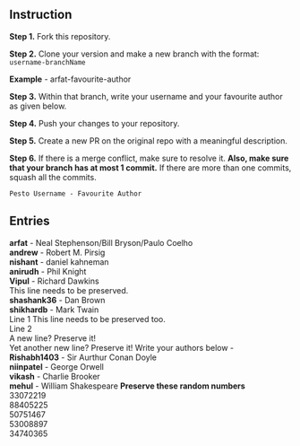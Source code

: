## Instruction

**Step 1.** Fork this repository.

**Step 2.** Clone your version and make a new branch with the format: `username-branchName`

**Example** - arfat-favourite-author

**Step 3.** Within that branch, write your username and your favourite author as given below.

**Step 4.** Push your changes to your repository.

**Step 5.** Create a new PR on the original repo with a meaningful description.

**Step 6.** If there is a merge conflict, make sure to resolve it. **Also, make sure that your branch has at most 1 commit.** If there are more than one commits, squash all the commits.

`Pesto Username - Favourite Author`

## Entries

**arfat** - Neal Stephenson/Bill Bryson/Paulo Coelho  
**andrew** - Robert M. Pirsig  
**nishant** - daniel kahneman  
**anirudh** - Phil Knight  
**Vipul** - Richard Dawkins  
This line needs to be preserved.  
**shashank36** - Dan Brown  
**shikhardb** - Mark Twain  
Line 1
This line needs to be preserved too.  
Line 2  
A new line? Preserve it!  
Yet another new line? Preserve it!
Write your authors below -  
**Rishabh1403** - Sir Aurthur Conan Doyle  
**niinpatel** - George Orwell  
**vikash** - Charlie Brooker  
**mehul** - William Shakespeare
**Preserve these random numbers**  
33072219  
88405225   
50751467     
53008897   
34740365